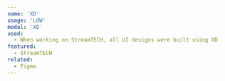 ```yaml
---
name: 'XD'
usage: 'LOW'
modal: 'XD'
used:
  - When working on StreamTECH, all UI designs were built using XD
featured:
  - StreamTECH
related:
  - Figma
---
```

